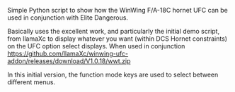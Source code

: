 Simple Python script to show how the WinWing F/A-18C hornet UFC can be used in conjunction with Elite Dangerous.

Basically uses the excellent work, and particularly the initial demo script, from llamaXc to display whatever you want (within DCS Hornet constraints) on the UFC option select displays. When used in conjunction 
https://github.com/llamaXc/winwing-ufc-addon/releases/download/V1.0.18/wwt.zip

In this initial version, the function mode keys are used to select between different menus. 




